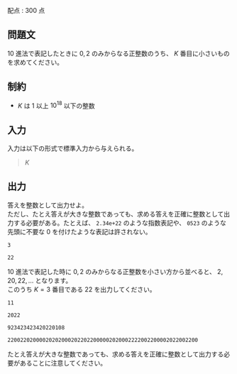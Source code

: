 配点 : $300$ 点

## 問題文

$10$ 進法で表記したときに $0,2$ のみからなる正整数のうち、 $K$ 番目に小さいものを求めてください。

## 制約

- $K$ は $1$ 以上 $10^{18}$ 以下の整数

## 入力

入力は以下の形式で標準入力から与えられる。

> $K$

## 出力

答えを整数として出力せよ。<br>
ただし、たとえ答えが大きな整数であっても、求める答えを正確に整数として出力する必要がある。たとえば、 `2.34e+22` のような指数表記や、 `0523` のような先頭に不要な $0$ を付けたような表記は許されない。

```input1
3
```

```output1
22
```

$10$ 進法で表記した時に $0,2$ のみからなる正整数を小さい方から並べると、 $2,20,22,\dots$ となります。<br>
このうち $K=3$ 番目である $22$ を出力してください。

```input2
11
```

```output2
2022
```

```input3
923423423420220108
```

```output3
220022020000202020002022022000002020002222002200002022002200
```

たとえ答えが大きな整数であっても、求める答えを正確に整数として出力する必要があることに注意してください。